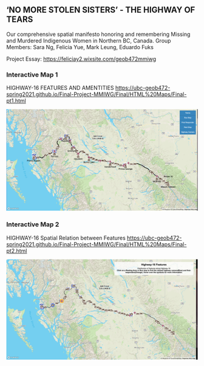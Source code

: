 ## ‘NO MORE STOLEN SISTERS’ - THE HIGHWAY OF TEARS
Our comprehensive spatial manifesto honoring and remembering Missing and Murdered Indigenous Women in Northern BC, Canada.
Group Members: Sara Ng, Felicia Yue, Mark Leung, Eduardo Fuks

Project Essay: https://feliciay2.wixsite.com/geob472mmiwg

### Interactive Map 1
HIGHWAY-16 FEATURES AND AMENTITIES 
https://ubc-geob472-spring2021.github.io/Final-Project-MMIWG/Final/HTML%20Maps/Final-pt1.html

![Interactive Map pt1](Final/472FinalPt1-FY.png)


### Interactive Map 2 
HIGHWAY-16 Spatial Relation between Features 
https://ubc-geob472-spring2021.github.io/Final-Project-MMIWG/Final/HTML%20Maps/Final-pt2.html

![Interactive Map pt2](Final/472FinalPt2-FY.png)
